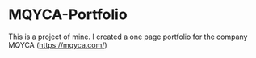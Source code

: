 # MQYCA-Portfolio
This is a project of mine. I created a one page portfolio for the company MQYCA (https://mqyca.com/)
